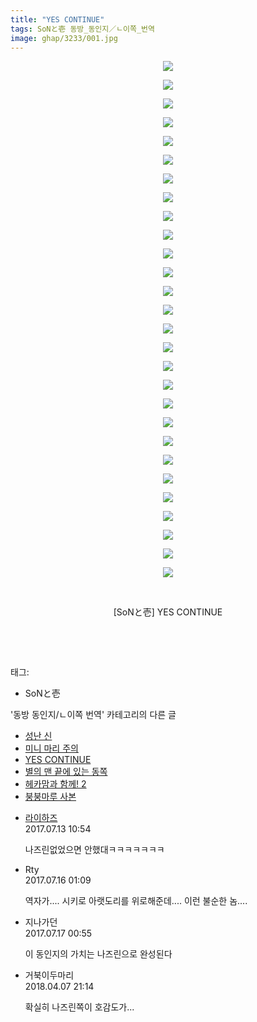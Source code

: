 ```yaml
---
title: "YES CONTINUE"
tags: SoNと壱 동방_동인지／ㄴ이쪽_번역
image: ghap/3233/001.jpg
---
```

<div class="article">
<p style="text-align: center; clear: none; float: none;"><img src="{{ site.nasurl }}/ghap/3233/001.jpg"/></p>
<p style="text-align: center; clear: none; float: none;"><img src="{{ site.nasurl }}/ghap/3233/002.jpg"/></p>
<p style="text-align: center; clear: none; float: none;"><img src="{{ site.nasurl }}/ghap/3233/003.jpg"/></p>
<p style="text-align: center; clear: none; float: none;"><img src="{{ site.nasurl }}/ghap/3233/004.jpg"/></p>
<p style="text-align: center; clear: none; float: none;"><img src="{{ site.nasurl }}/ghap/3233/005.jpg"/></p>
<p style="text-align: center; clear: none; float: none;"><img src="{{ site.nasurl }}/ghap/3233/006.jpg"/></p>
<p style="text-align: center; clear: none; float: none;"><img src="{{ site.nasurl }}/ghap/3233/007.jpg"/></p>
<p style="text-align: center; clear: none; float: none;"><img src="{{ site.nasurl }}/ghap/3233/008.jpg"/></p>
<p style="text-align: center; clear: none; float: none;"><img src="{{ site.nasurl }}/ghap/3233/009.jpg"/></p>
<p style="text-align: center; clear: none; float: none;"><img src="{{ site.nasurl }}/ghap/3233/010.jpg"/></p>
<p style="text-align: center; clear: none; float: none;"><img src="{{ site.nasurl }}/ghap/3233/011.jpg"/></p>
<p style="text-align: center; clear: none; float: none;"><img src="{{ site.nasurl }}/ghap/3233/012.jpg"/></p>
<p style="text-align: center; clear: none; float: none;"><img src="{{ site.nasurl }}/ghap/3233/013.jpg"/></p>
<p style="text-align: center; clear: none; float: none;"><img src="{{ site.nasurl }}/ghap/3233/014.jpg"/></p>
<p style="text-align: center; clear: none; float: none;"><img src="{{ site.nasurl }}/ghap/3233/015.jpg"/></p>
<p style="text-align: center; clear: none; float: none;"><img src="{{ site.nasurl }}/ghap/3233/016.jpg"/></p>
<p style="text-align: center; clear: none; float: none;"><img src="{{ site.nasurl }}/ghap/3233/017.jpg"/></p>
<p style="text-align: center; clear: none; float: none;"><img src="{{ site.nasurl }}/ghap/3233/018.jpg"/></p>
<p style="text-align: center; clear: none; float: none;"><img src="{{ site.nasurl }}/ghap/3233/019.jpg"/></p>
<p style="text-align: center; clear: none; float: none;"><img src="{{ site.nasurl }}/ghap/3233/020.jpg"/></p>
<p style="text-align: center; clear: none; float: none;"><img src="{{ site.nasurl }}/ghap/3233/021.jpg"/></p>
<p style="text-align: center; clear: none; float: none;"><img src="{{ site.nasurl }}/ghap/3233/022.jpg"/></p>
<p style="text-align: center; clear: none; float: none;"><img src="{{ site.nasurl }}/ghap/3233/023.jpg"/></p>
<p style="text-align: center; clear: none; float: none;"><img src="{{ site.nasurl }}/ghap/3233/024.jpg"/></p>
<p style="text-align: center; clear: none; float: none;"><img src="{{ site.nasurl }}/ghap/3233/025.jpg"/></p>
<p style="text-align: center; clear: none; float: none;"><img src="{{ site.nasurl }}/ghap/3233/026.jpg"/></p>
<p style="text-align: center; clear: none; float: none;"><img src="{{ site.nasurl }}/ghap/3233/027.jpg"/></p>
<p style="text-align: center; clear: none; float: none;"><img src="{{ site.nasurl }}/ghap/3233/028.jpg"/></p>
<p style="text-align: center; clear: none; float: none;"><br/></p>
<p style="text-align: center; clear: none; float: none;">[SoNと壱] YES CONTINUE</p>
<p style="text-align: center; clear: none; float: none;"><br/></p>
<p><br/></p>
</div><div class="tagTrail">
<p>태그: </p>
<ul>
<li>SoNと壱</li>
</ul>
</div><div class="another">
<p>'동방 동인지/ㄴ이쪽 번역' 카테고리의 다른 글</p>
<ul>
<li><a href="/2017-05-22-ghap_3273">성난 신</a></li>
<li><a href="/2017-05-18-ghap_3258">미니 마리 주의</a></li>
<li><a href="/2017-05-13-ghap_3233">YES CONTINUE</a></li>
<li><a href="/2017-05-12-ghap_3232">별의 맨 끝에 있는 동쪽</a></li>
<li><a href="/2017-05-09-ghap_3221">헤카맘과 함께! 2</a></li>
<li><a href="/2017-05-08-ghap_3220">붕붕마루 사본</a></li>
</ul>
</div><div class="cb_module cb_fluid">
<div class="cb_wrt cb_profile">
<div class="comment">
<ul>
<li class="cb_thumb_off" id="comment15035051">
<div class="cb_comment_area">
<div class="cb_info_area">
<div class="cb_section">
<span class="cb_nick_name"> <a href="http://`" onclick="return openLinkInNewWindow(this)">라이하즈</a></span>
</div>
<div class="cb_section">
<span class="cb_date">2017.07.13 10:54 </span>
</div>
</div>
<div class="cb_dsc_comment">
<p class="cb_dsc">
											나즈린없었으면 안했대ㅋㅋㅋㅋㅋㅋㅋ
										</p>
</div>
</div></li>
<li class="cb_thumb_off" id="comment15036753">
<div class="cb_comment_area">
<div class="cb_info_area">
<div class="cb_section">
<span class="cb_nick_name">Rty</span>
</div>
<div class="cb_section">
<span class="cb_date">2017.07.16 01:09 </span>
</div>
</div>
<div class="cb_dsc_comment">
<p class="cb_dsc">
											역자가.... 시키로 아랫도리를 위로해준데.... 이런 불순한 놈....
										</p>
</div>
</div></li>
<li class="cb_thumb_off" id="comment15037403">
<div class="cb_comment_area">
<div class="cb_info_area">
<div class="cb_section">
<span class="cb_nick_name">지나가던</span>
</div>
<div class="cb_section">
<span class="cb_date">2017.07.17 00:55 </span>
</div>
</div>
<div class="cb_dsc_comment">
<p class="cb_dsc">
											이 동인지의 가치는 나즈린으로 완성된다
										</p>
</div>
</div></li>
<li class="cb_thumb_off" id="comment15235068">
<div class="cb_comment_area">
<div class="cb_info_area">
<div class="cb_section">
<span class="cb_nick_name">거북이두마리</span>
</div>
<div class="cb_section">
<span class="cb_date">2018.04.07 21:14 </span>
</div>
</div>
<div class="cb_dsc_comment">
<p class="cb_dsc">
											확실히 나즈린쪽이 호감도가...
										</p>
</div>
</div></li>
</ul>
</div>
</div><!-- commentList close -->
</div>